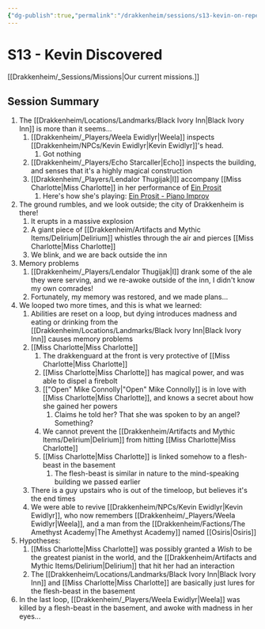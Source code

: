 ```yaml
---
{"dg-publish":true,"permalink":"/drakkenheim/sessions/s13-kevin-on-repeat/","tags":["gardenEntry"],"noteIcon":""}
---
```



# S13 - Kevin Discovered

[[Drakkenheim/_Sessions/Missions\|Our current missions.]]

## Session Summary
1. The [[Drakkenheim/Locations/Landmarks/Black Ivory Inn\|Black Ivory Inn]] is more than it seems...
	1. [[Drakkenheim/_Players/Weela Ewidlyr\|Weela]] inspects [[Drakkenheim/NPCs/Kevin Ewidlyr\|Kevin Ewidlyr]]'s head.
		1. Got nothing
	2. [[Drakkenheim/_Players/Echo Starcaller\|Echo]] inspects the building, and senses that it's a highly magical construction
	3. [[Drakkenheim/_Players/Lendalor Thugijak\|I]] accompany [[Miss Charlotte\|Miss Charlotte]] in her performance of [Ein Prosit](https://www.youtube.com/watch?v=zdHxMkklvDI)
		1. Here's how she's playing: [Ein Prosit - Piano Improv](https://www.youtube.com/watch?v=IUPcUc4xN6g&t=19s)
2. The ground rumbles, and we look outside; the city of Drakkenheim is there!
	1. It erupts in a massive explosion
	2. A giant piece of [[Drakkenheim/Artifacts and Mythic Items/Delirium\|Delirium]] whistles through the air and pierces [[Miss Charlotte\|Miss Charlotte]]
	3. We blink, and we are back outside the inn
3. Memory problems
	1. [[Drakkenheim/_Players/Lendalor Thugijak\|I]] drank some of the ale they were serving, and we re-awoke outside of the inn, I didn't know my own comrades!
	2. Fortunately, my memory was restored, and we made plans...
4. We looped two more times, and this is what we learned:
	1. Abilities are reset on a loop, but dying introduces madness and eating or drinking from the [[Drakkenheim/Locations/Landmarks/Black Ivory Inn\|Black Ivory Inn]] causes memory problems
	2. [[Miss Charlotte\|Miss Charlotte]]
		1. The drakkenguard at the front is very protective of [[Miss Charlotte\|Miss Charlotte]]
		2. [[Miss Charlotte\|Miss Charlotte]] has magical power, and was able to dispel a firebolt
		3. [["Open" Mike Connolly\|"Open" Mike Connolly]] is in love with [[Miss Charlotte\|Miss Charlotte]], and knows a secret about how she gained her powers
			1. Claims he told her? That she was spoken to by an angel? Something?
		4. We cannot prevent the [[Drakkenheim/Artifacts and Mythic Items/Delirium\|Delirium]] from hitting [[Miss Charlotte\|Miss Charlotte]]
		5. [[Miss Charlotte\|Miss Charlotte]] is linked somehow to a flesh-beast in the basement
			1. The flesh-beast is similar in nature to the mind-speaking building we passed earlier
	3. There is a guy upstairs who is out of the timeloop, but believes it's the end times
	4. We were able to revive [[Drakkenheim/NPCs/Kevin Ewidlyr\|Kevin Ewidlyr]], who now remembers [[Drakkenheim/_Players/Weela Ewidlyr\|Weela]], and a man from the [[Drakkenheim/Factions/The Amethyst Academy\|The Amethyst Academy]] named [[Osiris\|Osiris]]
5. Hypotheses:
	1. [[Miss Charlotte\|Miss Charlotte]] was possibly granted a *Wish* to be the greatest pianist in the world, and the [[Drakkenheim/Artifacts and Mythic Items/Delirium\|Delirium]] that hit her had an interaction
	2. The [[Drakkenheim/Locations/Landmarks/Black Ivory Inn\|Black Ivory Inn]] and [[Miss Charlotte\|Miss Charlotte]] are basically just lures for the flesh-beast in the basement
6. In the last loop, [[Drakkenheim/_Players/Weela Ewidlyr\|Weela]] was killed by a flesh-beast in the basement, and awoke with madness in her eyes...